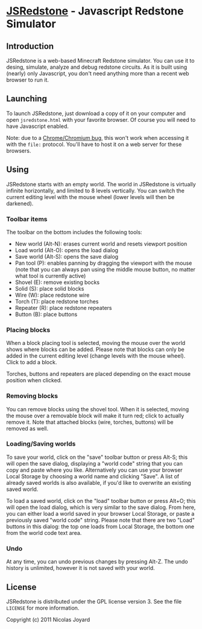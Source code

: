 [JSRedstone](http://github.com/k-o-x/jsredstone) - Javascript Redstone Simulator
================================================================================

Introduction
------------

JSRedstone is a web-based Minecraft Redstone simulator. You can use it to desing, simulate, analyze and debug redstone circuits. As it is built using (nearly) only Javascript, you don't need anything more than a recent web browser to run it.

Launching
---------

To launch JSRedstone, just download a copy of it on your computer and open `jsredstone.html` with your favorite browser. Of course you will need to have Javascript enabled.

Note: due to a [Chrome/Chromium bug](http://code.google.com/p/chromium/issues/detail?id=49001), this won't work when accessing it with the `file:` protocol. You'll have to host it on a web server for these browsers.

Using
-----

JSRedstone starts with an empty world. The world in JSRedstone is virtually infinite horizontally, and limited to 8 levels vertically. You can switch the current editing level with the mouse wheel (lower levels will then be darkened).

### Toolbar items

The toolbar on the bottom includes the following tools:
* New world (Alt-N): erases current world and resets viewport position
* Load world (Alt-O): opens the load dialog
* Save world (Alt-S): opens the save dialog
* Pan tool (P): enables panning by dragging the viewport with the mouse (note that you can always pan using the middle mouse button, no matter what tool is currently active)
* Shovel (E): remove existing bocks
* Solid (S): place solid blocks
* Wire (W): place redstone wire
* Torch (T): place redstone torches
* Repeater (R): place redstone repeaters
* Button (B): place buttons

### Placing blocks

When a block placing tool is selected, moving the mouse over the world shows where blocks can be added. Please note that blocks can only be added in the current editing level (change levels with the mouse wheel). Click to add a block.

Torches, buttons and repeaters are placed depending on the exact mouse position when clicked.

### Removing blocks

You can remove blocks using the shovel tool. When it is selected, moving the mouse over a removable block will make it turn red; click to actually remove it. Note that attached blocks (wire, torches, buttons) will be removed as well.

### Loading/Saving worlds

To save your world, click on the "save" toolbar button or press Alt-S; this will open the save dialog, displaying a "world code" string that you can copy and paste where you like. Alternatively you can use your browser Local Storage by choosing a world name and clicking "Save". A list of already saved worlds is also available, if you'd like to overwrite an existing saved world.

To load a saved world, click on the "load" toolbar button or press Alt+O; this will open the load dialog, which is very similar to the save dialog. From here, you can either load a world saved in your browser Local Storage, or paste a previously saved "world code" string. Please note that there are two "Load" buttons in this dialog: the top one loads from Local Storage, the bottom one from the world code text area.

### Undo

At any time, you can undo previous changes by pressing Alt-Z. The undo history is unlimited, however it is not saved with your world.

License
-------

JSRedstone is distributed under the GPL license version 3. See the file `LICENSE` for more information.

Copyright (c) 2011 Nicolas Joyard

